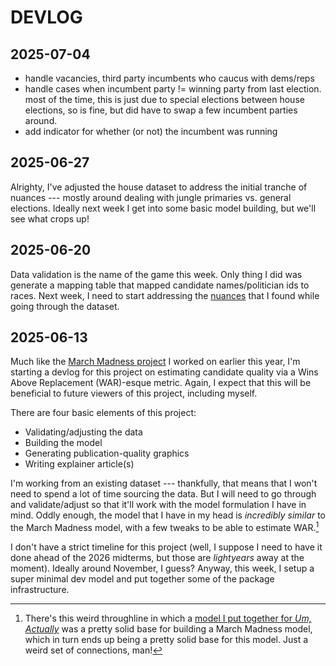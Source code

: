 # DEVLOG

## 2025-07-04

* handle vacancies, third party incumbents who caucus with dems/reps
* handle cases when incumbent party != winning party from last election. most of the time, this is just due to special elections between house elections, so is fine, but did have to swap a few incumbent parties around.
* add indicator for whether (or not) the incumbent was running

## 2025-06-27

Alrighty, I've adjusted the house dataset to address the initial tranche of nuances --- mostly around dealing with jungle primaries vs. general elections. Ideally next week I get into some basic model building, but we'll see what crops up!

## 2025-06-20

Data validation is the name of the game this week. Only thing I did was generate a mapping table that mapped candidate names/politician ids to races. Next week, I need to start addressing the [nuances](https://github.com/markjrieke/2026-war/issues/2) that I found while going through the dataset.

## 2025-06-13

Much like the [March Madness project](https://github.com/markjrieke/2025-march-madness) I worked on earlier this year, I'm starting a devlog for this project on estimating candidate quality via a Wins Above Replacement (WAR)-esque metric. Again, I expect that this will be beneficial to future viewers of this project, including myself.

There are four basic elements of this project:

* Validating/adjusting the data
* Building the model
* Generating publication-quality graphics
* Writing explainer article(s)

I'm working from an existing dataset --- thankfully, that means that I won't need to spend a lot of time sourcing the data. But I will need to go through and validate/adjust so that it'll work with the model formulation I have in mind. Oddly enough, the model that I have in my head is *incredibly similar* to the March Madness model, with a few tweaks to be able to estimate WAR.[^1]

I don't have a strict timeline for this project (well, I suppose I need to have it done ahead of the 2026 midterms, but those are *lightyears* away at the moment). Ideally around November, I guess? Anyway, this week, I setup a super minimal dev model and put together some of the package infrastructure.

[^1]: There's this weird throughline in which a [model I put together for *Um, Actually*](https://www.thedatadiary.net/posts/2024-10-06-actually/) was a pretty solid base for building a March Madness model, which in turn ends up being a pretty solid base for this model. Just a weird set of connections, man!
